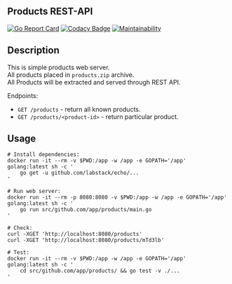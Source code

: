 Products REST-API
-

[![Go Report Card](https://goreportcard.com/badge/github.com/cn007b/pra)](https://goreportcard.com/report/github.com/cn007b/pra)
[![Codacy Badge](https://api.codacy.com/project/badge/Grade/63e723d6c3f04982b7dc3270c84fc288)](https://www.codacy.com/app/cn007b/pra?utm_source=github.com&amp;utm_medium=referral&amp;utm_content=cn007b/pra&amp;utm_campaign=Badge_Grade)
[![Maintainability](https://api.codeclimate.com/v1/badges/2cbdbfb4284431703c47/maintainability)](https://codeclimate.com/github/cn007b/pra/maintainability)

## Description

This is simple products web server.
<br>All products placed in `products.zip` archive.
<br>All Products will be extracted and served through REST API.

Endpoints:

* `GET /products` - return all known products.
* `GET /products/<product-id>` - return particular product.

## Usage

````
# Install dependencies:
docker run -it --rm -v $PWD:/app -w /app -e GOPATH='/app' golang:latest sh -c '
    go get -u github.com/labstack/echo/...
'

# Run web server:
docker run -it --rm -p 8080:8080 -v $PWD:/app -w /app -e GOPATH='/app' golang:latest sh -c '
    go run src/github.com/app/products/main.go
'

# Check:
curl -XGET 'http://localhost:8080/products'
curl -XGET 'http://localhost:8080/products/mTd3lb'

# Test:
docker run -it --rm -v $PWD:/app -w /app -e GOPATH='/app' golang:latest sh -c '
    cd src/github.com/app/products/ && go test -v ./...
'
````
